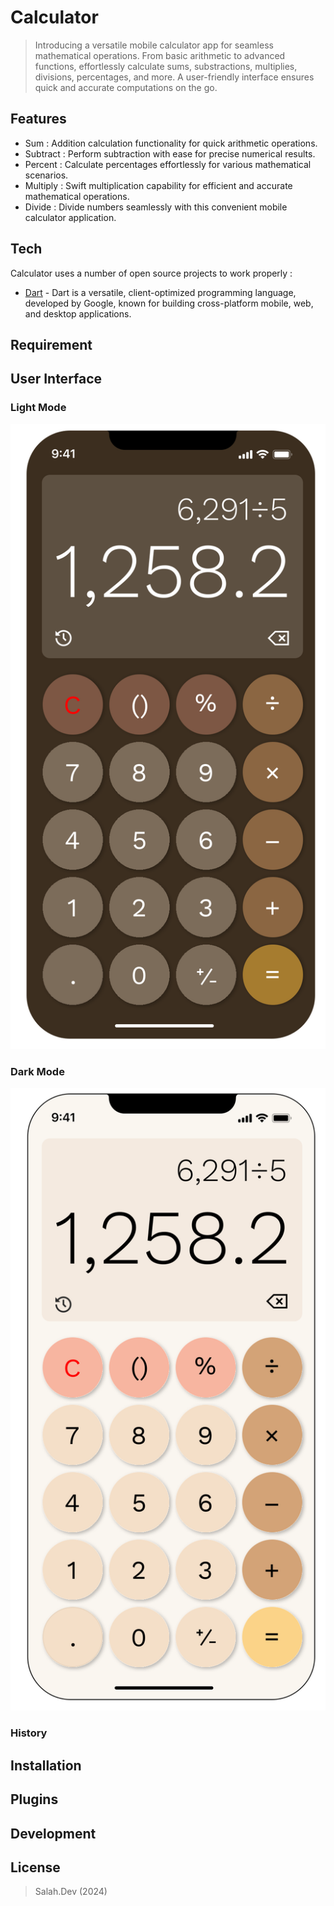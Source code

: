 # Calculator
> Introducing a versatile mobile calculator app for seamless mathematical operations. From basic arithmetic to advanced functions, effortlessly calculate sums, substractions, multiplies, divisions, percentages, and more. A user-friendly interface ensures quick and accurate computations on the go.

## Features
- Sum : Addition calculation functionality for quick arithmetic operations.
- Subtract : Perform subtraction with ease for precise numerical results.
- Percent : Calculate percentages effortlessly for various mathematical scenarios.
- Multiply : Swift multiplication capability for efficient and accurate mathematical operations.
- Divide : Divide numbers seamlessly with this convenient mobile calculator application.

## Tech
Calculator uses a number of open source projects to work properly :
- [Dart](https://dart.dev/get-dart/) -
Dart is a versatile, client-optimized programming language, developed by Google, known for building cross-platform mobile, web, and desktop applications.

## Requirement

## User Interface
### Light Mode
![Light Mode](https://raw.githubusercontent.com/Salah248/Calculator/84e292639949896129e918d5ffc1a65100a82b39/images/Dark%20Mode.svg)
### Dark Mode
![Dark Mode](https://raw.githubusercontent.com/Salah248/Calculator/84e292639949896129e918d5ffc1a65100a82b39/images/Light%20Mode.svg)
### History

## Installation

## Plugins

## Development

## License
> Salah.Dev (2024)
